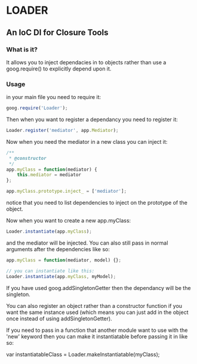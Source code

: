 # LOADER #

## An IoC DI for Closure Tools ##

### What is it? ###

It allows you to inject dependacies in to objects rather than use a goog.require() to explicitly depend upon it.

### Usage ###

in your main file you need to require it:

```javascript
goog.require('Loader');
```

Then when you want to register a dependancy you need to register it:

```javascript
Loader.register('mediator', app.Mediator);
```

Now when you need the mediator in a new class you can inject it:

```javascript
/**
 * @constructor
 */
app.myClass = function(mediator) {
	this.mediator = mediator
};

app.myClass.prototype.inject_ = ['mediator'];
```

notice that you need to list dependencies to inject on the prototype of the object.

Now when you want to create a new app.myClass:

```javascript
Loader.instantiate(app.myClass);
```

and the mediator will be injected. You can also still pass in normal arguments after the dependencies like so:

```javascript
app.myClass = function(mediator, model) {};

// you can instantiate like this:
Loader.instantiate(app.myClass, myModel);
```

If you have used goog.addSingletonGetter then the dependancy will be the singleton.

You can also register an object rather than a constructor function if you want the same instance used (which means you can just add in the object once instead of using addSingletonGetter).

If you need to pass in a function that another module want to use with the 'new' keyword then you can make it instantiatable before passing it in like so:

var instantiatableClass = Loader.makeInstantiatable(myClass);

